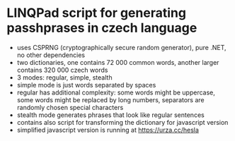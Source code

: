 # LINQPad script for generating passhprases in czech language

* uses CSPRNG (cryptographically secure random generator), pure .NET, no other dependencies
* two dictionaries, one contains 72 000 common words, another larger contains 320 000 czech words
* 3 modes: regular, simple, stealth
* simple mode is just words separated by spaces
* regular has additional complexity: some words might be uppercase, some words might be replaced by long numbers, separators are randomly chosen special characters
* stealth mode generates phrases that look like regular sentences
* contains also script for transforming the dictionary for javascript version
* simplified javascript version is running at https://urza.cc/hesla
